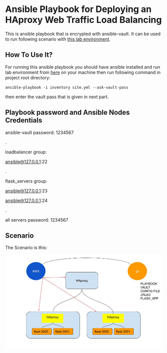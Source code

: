 # Ansible Playbook for Deploying an HAproxy Web Traffic Load Balancing
This is ansible playbook that is encrypted with ansible-vault. It can be used to run following scenario with [this lab environment](https://github.com/amirhne/flask-haproxy-scenario-lab).

## How To Use It?
For running this ansible playbook you should have ansible installed and run lab environment from [here](https://github.com/amirhne/flask-haproxy-scenario-lab) on your machine then run following command in project root directory:
```
ansible-playbook -i inventory site.yml --ask-vault-pass
```
then enter the vault pass that is given in next part.

## Playbook password and Ansible Nodes Credentials
ansible-vault password: 1234567

.

loadbalancer group:

ansible@127.0.0.1:22

.

flask_servers group:

ansible@127.0.0.1:23

ansible@127.0.0.1:24

.

all servers password: 1234567

## Scenario
The Scenario is this:

![Scenario Pic](https://github.com/amirhne/flask-haproxy-scenario-playbook/blob/master/scenario.jpg)
